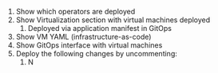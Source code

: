 1. Show which operators are deployed
2. Show Virtualization section with virtual machines deployed
   1. Deployed via application manifest in GitOps
3. Show VM YAML (infrastructure-as-code)
4. Show GitOps interface with virtual machines
5. Deploy the following changes by uncommenting:
   1. N